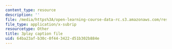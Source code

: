 ```yaml
---
content_type: resource
description: ''
file: /media/https%3A/open-learning-course-data-rc.s3.amazonaws.com/res-9-003-brains-minds-and-machines-summer-course-summer-2015/64ba23afb30c0f443422d51b302b884e_vmE4N0m67AA.srt
file_type: application/x-subrip
resourcetype: Other
title: 3play caption file
uid: 64ba23af-b30c-0f44-3422-d51b302b884e
---
```

